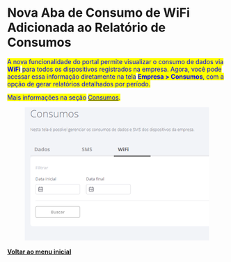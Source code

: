 # Nova Aba de Consumo de WiFi Adicionada ao Relatório de Consumos

<mark style="color:blue;">A nova funcionalidade do portal permite visualizar o consumo de dados via</mark> <mark style="color:blue;"></mark><mark style="color:blue;">**WiFi**</mark> <mark style="color:blue;"></mark><mark style="color:blue;">para todos os dispositivos registrados na empresa. Agora, você pode acessar essa informação diretamente na tela</mark> <mark style="color:blue;"></mark><mark style="color:blue;">**Empresa > Consumos**</mark><mark style="color:blue;">, com a opção de gerar relatórios detalhados por período.</mark>

<mark style="color:blue;">Mais informações na seção</mark> [<mark style="color:blue;">Consumos</mark>](../../portal/empresas/consumo-da-empresa.md)<mark style="color:blue;">.</mark>

<figure><img src="../../../.gitbook/assets/Captura de tela 2024-08-30 140922.png" alt=""><figcaption></figcaption></figure>

[**Voltar ao menu inicial**](./)
